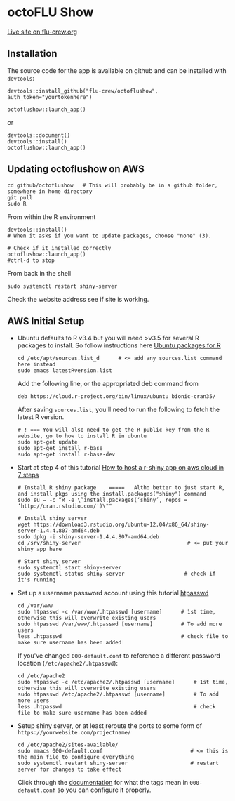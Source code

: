 # octoFLU Show

[Live site on flu-crew.org](http://flu-crew.org/octoflushow/)

## Installation

The source code for the app is available on github and can be installed with `devtools`:

```
devtools::install_github("flu-crew/octoflushow", auth_token="yourtokenhere")

octoflushow::launch_app()
```

or 

```
devtools::document()
devtools::install()
octoflushow::launch_app()
```

## Updating octoflushow on AWS

```
cd github/octoflushow   # This will probably be in a github folder, somewhere in home directory
git pull
sudo R
```

From within the R environment
```
devtools::install()
# When it asks if you want to update packages, choose "none" (3).

# Check if it installed correctly
octoflushow::launch_app()
#ctrl-d to stop 
```

From back in the shell

```
sudo systemctl restart shiny-server
```

Check the website address see if site is working.

## AWS Initial Setup

* Ubuntu defaults to R v3.4 but you will need >v3.5 for several R packages to install. So follow instructions here [Ubuntu packages for R](http://lib.stat.cmu.edu/R/CRAN/bin/linux/ubuntu/)

  ```
  cd /etc/apt/sources.list_d      # <= add any sources.list command here instead
  sudo emacs latestRversion.list
  ```
  
  Add the following line, or the appropriated deb command from 
  
  ```
  deb https://cloud.r-project.org/bin/linux/ubuntu bionic-cran35/
  ```
  
  After saving `sources.list`, you'll need to run the following to fetch the latest R version.
  
  ```
  # ! === You will also need to get the R public key from the R website, go to how to install R in ubuntu
  sudo apt-get update
  sudo apt-get install r-base
  sudo apt-get install r-base-dev
  ```

* Start at step 4 of this tutorial [How to host a r-shiny app on aws cloud in 7 steps](https://towardsdatascience.com/how-to-host-a-r-shiny-app-on-aws-cloud-in-7-simple-steps-5595e7885722)

  ```
  # Install R shiny package    =====   Altho better to just start R, and install pkgs using the install.packages("shiny") command
  sudo su — -c “R -e \”install.packages(‘shiny’, repos = ‘http://cran.rstudio.com/')\""     
  
  # Install shiny server
  wget https://download3.rstudio.org/ubuntu-12.04/x86_64/shiny-server-1.4.4.807-amd64.deb
  sudo dpkg -i shiny-server-1.4.4.807-amd64.deb
  cd /srv/shiny-server                                  # <= put your shiny app here
  
  # Start shiny server
  sudo systemctl start shiny-server      
  sudo systemctl status shiny-server                   # check if it's running  
  ```

* Set up a username password account using this tutorial [htpasswd](https://httpd.apache.org/docs/2.4/programs/htpasswd.html)

   ```
   cd /var/www
   sudo htpasswd -c /var/www/.htpasswd [username]      # 1st time, otherwise this will overwrite existing users
   sudo htpasswd /var/www/.htpasswd [username]         # To add more users
   less .htpasswd                                      # check file to make sure username has been added
   ```
   
   If you've changed `000-default.conf` to reference a different password location (`/etc/apache2/.htpasswd`):
   
   ```
   cd /etc/apache2
   sudo htpasswd -c /etc/apache2/.htpasswd [username]      # 1st time, otherwise this will overwrite existing users
   sudo htpasswd /etc/apache2/.htpasswd [username]         # To add more users
   less .htpasswd                                          # check file to make sure username has been added
   ```
   
 * Setup shiny server, or at least reroute the ports to some form of  `https://yourwebsite.com/projectname/`
 
   ```
   cd /etc/apache2/sites-available/
   sudo emacs 000-default.conf                            # <= this is the main file to configure everything
   sudo systemctl restart shiny-server                    # restart server for changes to take effect
   ```
   
   Click through the [documentation](https://httpd.apache.org/docs/2.4/mod/directives.html) for what the tags mean in `000-default.conf` so you can configure it properly.
   
